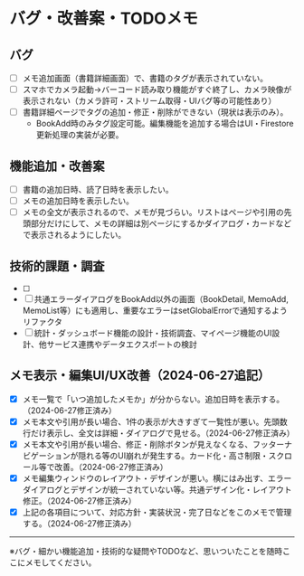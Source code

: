 # バグ・改善案・TODOメモ

## バグ
- [ ] メモ追加画面（書籍詳細画面）で、書籍のタグが表示されていない。
- [ ] スマホでカメラ起動→バーコード読み取り機能がすぐ終了し、カメラ映像が表示されない（カメラ許可・ストリーム取得・UIバグ等の可能性あり）
- [ ] 書籍詳細ページでタグの追加・修正・削除ができない（現状は表示のみ）。
  - BookAdd時のみタグ設定可能。編集機能を追加する場合はUI・Firestore更新処理の実装が必要。

## 機能追加・改善案
- [ ] 書籍の追加日時、読了日時を表示したい。
- [ ] メモの追加日時を表示したい。
- [ ] メモの全文が表示されるので、メモが見づらい。リストはページや引用の先頭部分だけにして、メモの詳細は別ページにするかダイアログ・カードなどで表示されるようにしたい。

## 技術的課題・調査
- [ ] 
- [ ] 共通エラーダイアログをBookAdd以外の画面（BookDetail, MemoAdd, MemoList等）にも適用し、重要なエラーはsetGlobalErrorで通知するようリファクタ
- [ ] 統計・ダッシュボード機能の設計・技術調査、マイページ機能のUI設計、他サービス連携やデータエクスポートの検討

## メモ表示・編集UI/UX改善（2024-06-27追記）
- [x] メモ一覧で「いつ追加したメモか」が分からない。追加日時を表示する。（2024-06-27修正済み）
- [x] メモ本文や引用が長い場合、1件の表示が大きすぎて一覧性が悪い。先頭数行だけ表示し、全文は詳細・ダイアログで見せる。（2024-06-27修正済み）
- [x] メモ本文や引用が長い場合、修正・削除ボタンが見えなくなる、フッターナビゲーションが隠れる等のUI崩れが発生する。カード化・高さ制限・スクロール等で改善。（2024-06-27修正済み）
- [x] メモ編集ウィンドウのレイアウト・デザインが悪い。横にはみ出す、エラーダイアログとデザインが統一されていない等。共通デザイン化・レイアウト修正。（2024-06-27修正済み）
- [x] 上記の各項目について、対応方針・実装状況・完了日などをこのメモで管理する。（2024-06-27修正済み）

---

※バグ・細かい機能追加・技術的な疑問やTODOなど、思いついたことを随時ここにメモしてください。 